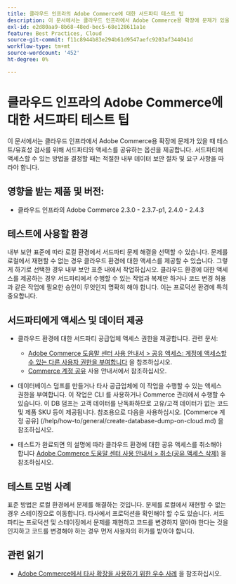 ```yaml
---
title: 클라우드 인프라의 Adobe Commerce에 대한 서드파티 테스트 팁
description: 이 문서에서는 클라우드 인프라에서 Adobe Commerce용 확장에 문제가 있을 때 테스트/유효성 검사를 위해 서드파티와 액세스를 공유하는 옵션을 제공합니다.
exl-id: e2d80aa9-8b68-48ed-bec5-68e128611a1e
feature: Best Practices, Cloud
source-git-commit: f11c8944b83e294b61d9547aefc9203af344041d
workflow-type: tm+mt
source-wordcount: '452'
ht-degree: 0%

---
```


# 클라우드 인프라의 Adobe Commerce에 대한 서드파티 테스트 팁

이 문서에서는 클라우드 인프라에서 Adobe Commerce용 확장에 문제가 있을 때 테스트/유효성 검사를 위해 서드파티와 액세스를 공유하는 옵션을 제공합니다.
서드파티에 액세스할 수 있는 방법을 결정할 때는 적절한 내부 데이터 보안 절차 및 요구 사항을 따라야 합니다.

## 영향을 받는 제품 및 버전:

* 클라우드 인프라의 Adobe Commerce 2.3.0 - 2.3.7-p1, 2.4.0 - 2.4.3

## 테스트에 사용할 환경

내부 보안 표준에 따라 로컬 환경에서 서드파티 문제 해결을 선택할 수 있습니다. 문제를 로컬에서 재현할 수 없는 경우 클라우드 환경에 대한 액세스를 제공할 수 있습니다. 그렇게 하기로 선택한 경우 내부 보안 표준 내에서 작업하십시오. 클라우드 환경에 대한 액세스를 제공하는 경우 서드파티에서 수행할 수 있는 작업과 복제만 하거나 코드 변경 허용과 같은 작업에 필요한 승인이 무엇인지 명확히 해야 합니다. 이는 프로덕션 환경에 특히 중요합니다.

## 서드파티에게 액세스 및 데이터 제공

* 클라우드 환경에 대한 서드파티 공급업체 액세스 권한을 제공합니다. 관련 문서:

   * [Adobe Commerce 도움말 센터 사용 안내서 > 공유 액세스: 계정에 액세스할 수 있는 다른 사용자 권한을 부여합니다](/help/help-center-guide/help-center/magento-help-center-user-guide.md#shared-access) 을 참조하십시오.
   * [Commerce 계정 공유](https://docs.magento.com/user-guide/magento/magento-account-share.html) 사용 안내서에서 참조하십시오.

* 데이터베이스 덤프를 만들거나 타사 공급업체에 이 작업을 수행할 수 있는 액세스 권한을 부여합니다. 이 작업은 CLI 를 사용하거나 Commerce 관리에서 수행할 수 있습니다. 이 DB 덤프는 고객 데이터를 난독화하므로 고유/고객 데이터가 없는 코드 및 제품 SKU 등이 제공됩니다. 참조용으로 다음을 사용하십시오. [Commerce 계정 공유] (/help/how-to/general/create-database-dump-on-cloud.md) 을 참조하십시오.
* 테스트가 완료되면 의 설명에 따라 클라우드 환경에 대한 공유 액세스를 취소해야 합니다 [Adobe Commerce 도움말 센터 사용 안내서 > 취소(공유 액세스 삭제)](/help/help-center-guide/help-center/magento-help-center-user-guide.md#revoke-shared-access) 을 참조하십시오.

## 테스트 모범 사례

표준 방법은 로컬 환경에서 문제를 해결하는 것입니다. 문제를 로컬에서 재현할 수 없는 경우 스테이징으로 이동합니다. 타사에서 프로덕션을 확인해야 할 수도 있습니다. 서드파티는 프로덕션 및 스테이징에서 문제를 재현하고 코드를 변경하지 말아야 한다는 것을 인지하고 코드를 변경해야 하는 경우 먼저 사용자의 허가를 받아야 합니다.

## 관련 읽기

* [Adobe Commerce에서 타사 확장을 사용하기 위한 우수 사례](https://support.magento.com/hc/en-us/articles/360042361152-Best-Practices-for-using-third-party-extensions-in-Magento) 을 참조하십시오.
